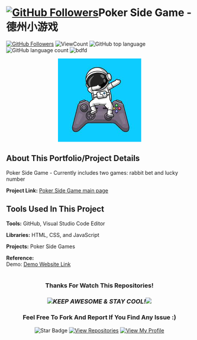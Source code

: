 # <a href="https://github.com/bdfd"><img height=40 src="https://cdn.jsdelivr.net/gh/bdfd/Personal_Image_Repo/4.Stamp/BDFD_Stamp.png" alt="GitHub Followers" /></a>Poker Side Game - 德州小游戏

<a href="https://github.com/bdfd"><img src="https://img.shields.io/github/followers/bdfd?label=Follow%20Me&logo=github" alt="GitHub Followers" /></a>
![ViewCount](https://views.whatilearened.today/views/github/BDFDPortfolio/Game00_Side-Game-Home-Page.svg?cache=remove)
![GitHub top language](https://img.shields.io/github/languages/top/BDFDPortfolio/Game00_Side-Game-Home-Page?style=flat)
![GitHub language count](https://img.shields.io/github/languages/count/BDFDPortfolio/Game00_Side-Game-Home-Page?style=flat)
<img height=20 src="https://cdn.jsdelivr.net/gh/bdfd/Personal_Image_Repo/7.Color-Icon/Status/Finish.svg" alt="bdfd" />

<div align="center">
    <img src="images/demo.jpg" alt="Logo" width="225" height="225">
</div>

## About This Portfolio/Project Details

Poker Side Game - Currently includes two games: rabbit bet and lucky number

**Project Link:** [Poker Side Game main page](https://www.bdfd.gq)

## Tools Used In This Project

**Tools:** GitHub, Visual Studio Code Editor

**Libraries:** HTML, CSS, and JavaScript

**Projects:** Poker Side Games

**Reference:**  
Demo: <a href="https://www.bdfd.cf">Demo Website Link</a>  
 <br>

<div align="center">

### Thanks For Watch This Repositories!

### <img src="https://media.giphy.com/media/WUlplcMpOCEmTGBtBW/giphy.gif" width="30"><i>KEEP AWESOME & STAY COOL!</i><img src="https://media.giphy.com/media/WUlplcMpOCEmTGBtBW/giphy.gif" width="30">

### Feel Free To Fork And Report If You Find Any Issue :)

![Star Badge](https://img.shields.io/static/v1?label=%F0%9F%8C%9F&message=If%20Useful&style=style=flat&color=BC4E99)
[![View Repositories](https://img.shields.io/badge/View-My_Repositories-blue?logo=GitHub)](https://github.com/bdfd?tab=repositories)
[![View My Profile](https://img.shields.io/badge/View-My_Profile-green?logo=GitHub)](https://github.com/bdfd)

</div>
